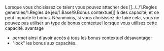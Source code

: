 Lorsque vous choisissez ce talent vous pouvez attacher des [[../../1.Regles generales/1.Regles de jeu/1.Base/9.Bonus contextuel]] à des capacité, et ce peut importe le bonus. Néanmoins, si vous choisissez de faire cela, vous ne pouvez pas utiliser un type de bonus contextuel lorsque vous utilisez cette capacité.
avantage
- permet ainsi d'avoir accès à tous les bonus contextuel
désavantage:
- "lock" les bonus aux capacités.
